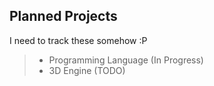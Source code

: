 ## Planned Projects

I need to track these somehow :P

> - Programming Language (In Progress) 
> - 3D Engine (TODO)
